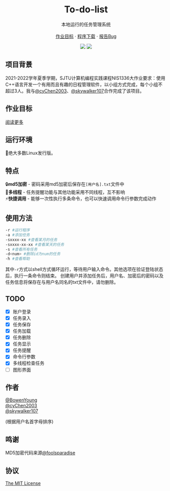 <p align="center">
    <h1 align="center">To-do-list</h1>
</p>
  <p align="center">
    本地运行的任务管理系统
    <br />
    <br />
    <a href="https://github.com/BowenYoung/To-do-list/blob/main/requirements.md">作业目标</a>
    ·
    <a href="https://github.com/BowenYoung/To-do-list/releases">
    程序下载</a>
    ·
    <a href="https://github.com/BowenYoung/To-do-list/issues">报告Bug</a>
  </p>

<p align="center">
<img src="https://img.shields.io/github/license/pureink/inkrss?style=for-the-badge"/>  <img src="https://img.shields.io/badge/Linux-FCC624?style=for-the-badge&logo=linux&logoColor=black" />
</p>

## 项目背景

2021-2022学年夏季学期，SJTU计算机编程实践课程NIS1336大作业要求：使用C++语言开发一个有用而且有趣的日程管理软件，以小组方式完成，每个小组不超过3人。我与[@cyChen2003](https://github.com/cyChen2003)、[@skywalker107](https://github.com/skywalker107)合作完成了该项目。

## 作业目标

[阅读更多](https://github.com/BowenYoung/To-do-list/blob/main/requirements.md)

## 运行环境
🎉绝大多数Linux发行版。

## 特点

🔒**md5加密** - 密码采用md5加密后保存在`[用户名].txt`文件中
<br />📢**多线程** - 任务提醒功能与其他功能采用不同线程，互不影响
<br />⚡**快捷调用** - 能够一次性执行多条命令，也可以快速调用命令行参数完成动作

## 使用方法

```bash
-r #运行程序
-a #添加任务
-sxxxx-xx #查看某月的任务
-sxxxx-xx-xx #查看某天的任务
-s #查看所有任务
-d<num> #删除id为num的任务
-h #查看帮助
```

其中`-r`方式以shell方式循环运行，等待用户输入命令。其他选项在验证登陆状态后，执行一条命令则结束。
创建用户并添加任务后，用户名、加密后的密码以及任务信息将保存在与用户名同名的txt文件中，请勿删除。

## TODO

- [x] 账户登录
- [x] 任务录入
- [x] 任务保存
- [x] 任务加载
- [x] 任务删除
- [x] 任务显示
- [x] 任务提醒
- [x] 命令行参数
- [x] 多线程检查任务
- [ ] 图形界面

## 作者

[@BowenYoung](https://github.com/BowenYoung)
<br />[@cyChen2003](https://github.com/cyChen2003)
<br />[@skywalker107](https://github.com/skywalker107)

(根据用户名首字母排序)

## 鸣谢

MD5加密代码来源[@foolsparadise](https://github.com/foolsparadise)

## 协议

[The MIT License](https://opensource.org/licenses/MIT)

